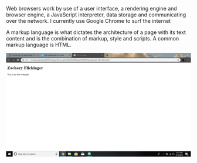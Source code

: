 Web browsers work by use of a user interface, a rendering engine and browser engine, a JavaScript interpreter, data storage and communicating over the network. I currently use Google Chrome to surf the internet

A markup language is what dictates the architecture of a page with its text content and is the combination of markup, style and scripts. A common markup language is HTML.

![My Screenshot](./images/screenshot.png)
